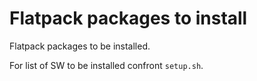 
# Flatpack packages to install

Flatpack packages to be installed.

For list of SW to be installed confront `setup.sh`. 